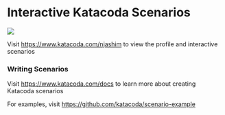 # Interactive Katacoda Scenarios

[![](http://shields.katacoda.com/katacoda/njashim/count.svg)](https://www.katacoda.com/njashim "Get your profile on Katacoda.com")

Visit https://www.katacoda.com/njashim to view the profile and interactive scenarios

### Writing Scenarios
Visit https://www.katacoda.com/docs to learn more about creating Katacoda scenarios

For examples, visit https://github.com/katacoda/scenario-example
